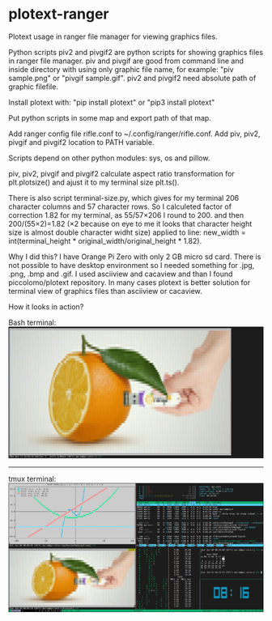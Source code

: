 # plotext-ranger
Plotext usage in ranger file manager for viewing graphics files.

Python scripts piv2 and pivgif2 are python scripts for showing graphics files in ranger file manager. piv and pivgif are good from command line and inside directory with using only graphic file name, for example: "piv sample.png" or "pivgif sample.gif". piv2 and pivgif2 need absolute path of graphic filefile.

Install plotext with:
  "pip install plotext" or
  "pip3 install plotext"
  
Put python scripts in some map and export path of that map.
  
Add ranger config file rifle.conf to ~/.config/ranger/rifle.conf. Add piv, piv2, pivgif and pivgif2 location to PATH variable.

Scripts depend on other python modules: sys, os and pillow.

piv, piv2, pivgif and pivgif2 calculate aspect ratio transformation for plt.plotsize() and ajust it to my terminal size plt.ts().

There is also script terminal-size.py, which gives for my terminal 206 character columns and 57 character rows. So I calculeted factor of correction 1.82 for my terminal, as 55/57×206 I round to 200. and then 200/(55×2)=1.82 (×2 because on eye to me it looks that character height size is almost double character widht size) applied to line: new_width = int(terminal_height * original_width/original_height * 1.82).

Why I did this?
I have Orange Pi Zero with only 2 GB micro sd card. There is not possible to have desktop environment so I needed something for .jpg, .png, .bmp and .gif.
I used asciiview and cacaview and than I found piccolomo/plotext repository. In many cases plotext is better solution for terminal view of graphics files than asciiview or cacaview.

How it looks in action?

Bash terminal:
![My Image](images/opi_zero_cli_wallpaper.png)

<hr>

tmux terminal:
![My Image](images/opi_zero_lts-tmux.png)

